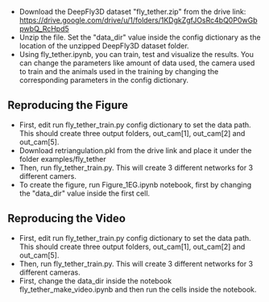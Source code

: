 - Download the DeepFly3D dataset "fly_tether.zip" from the drive link: https://drive.google.com/drive/u/1/folders/1KDgkZgfJOsRc4bQ0P0wGbpwbQ_RcHpd5
- Unzip the file. Set the "data_dir" value inside the config dictionary as the location of the unzipped DeepFly3D dataset folder.
- Using fly_tether.ipynb, you can train, test and visualize the results. You can change the parameters like amount of data used, the camera used to train and the animals used in the training by changing the corresponding parameters in the config dictionary.

## Reproducing the Figure
- First, edit run fly_tether_train.py config dictionary to set the data path. This should create three output folders, out_cam[1], out_cam[2] and out_cam[5].
- Download retriangulation.pkl from the drive link and place it under the folder examples/fly_tether
- Then, run fly_tether_train.py. This will create 3 different networks for 3 different camers.
- To create the figure, run Figure_1EG.ipynb notebook, first by changing the "data_dir" value inside the first cell.

## Reproducing the Video
- First, edit run fly_tether_train.py config dictionary to set the data path. This should create three output folders, out_cam[1], out_cam[2] and out_cam[5].
- Then, run fly_tether_train.py. This will create 3 different networks for 3 different cameras.
- First, change the data_dir inside the notebook fly_tether_make_video.ipynb and then run the cells inside the notebook.